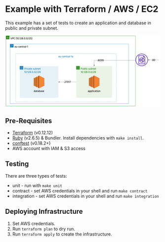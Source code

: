 # Example with Terraform / AWS / EC2

This example has a set of tests to create an application
and database in  public and private subnet.

![Diagram of an application and database, in public and private subnets, respectively.](images/diagram.png "Architecture")

## Pre-Requisites
* [Terraform](https://www.terraform.io/downloads.html) (v0.12.12)
* [Ruby](https://www.ruby-lang.org/en/documentation/installation/) (v2.6.5) & Bundler. Install dependencies with `make install`.
* [conftest](https://github.com/instrumenta/conftest) (v0.18.2+)
* AWS account with IAM & S3 access

## Testing
There are three types of tests:
* unit - run with `make unit`
* contract - set AWS credentials in your shell and run `make contract`
* integration - set AWS credentials in your shell and run `make integration`

## Deploying Infrastructure
1. Set AWS credentials.
1. Run `terraform plan` to dry run.
1. Run `terraform apply` to create the infrastructure.